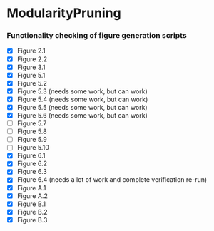# ModularityPruning

### Functionality checking of figure generation scripts

- [X] Figure 2.1
- [X] Figure 2.2
- [X] Figure 3.1
- [X] Figure 5.1
- [X] Figure 5.2
- [X] Figure 5.3 (needs some work, but can work)
- [X] Figure 5.4 (needs some work, but can work)
- [X] Figure 5.5 (needs some work, but can work)
- [X] Figure 5.6 (needs some work, but can work)
- [ ] Figure 5.7
- [ ] Figure 5.8
- [ ] Figure 5.9
- [ ] Figure 5.10
- [X] Figure 6.1
- [X] Figure 6.2
- [X] Figure 6.3
- [X] Figure 6.4 (needs a lot of work and complete verification re-run)
- [X] Figure A.1
- [X] Figure A.2
- [X] Figure B.1
- [X] Figure B.2
- [X] Figure B.3
